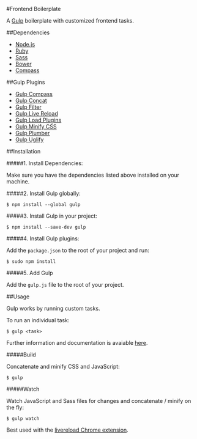 #Frontend Boilerplate

A [Gulp](http://gulpjs.com/) boilerplate with customized frontend tasks.

##Dependencies

- [Node.js](https://nodejs.org/)
- [Ruby](https://www.ruby-lang.org/en/)
- [Sass](http://sass-lang.com/)
- [Bower](http://bower.io/)
- [Compass](http://compass-style.org/)

##Gulp Plugins

- [Gulp Compass](https://www.npmjs.com/package/gulp-compass)
- [Gulp Concat](https://www.npmjs.com/package/gulp-concat)
- [Gulp Filter](https://www.npmjs.com/package/gulp-filter)
- [Gulp Live Reload](https://www.npmjs.com/package/gulp-livereload)
- [Gulp Load Plugins](https://www.npmjs.com/package/gulp-load-plugins)
- [Gulp Minify CSS](https://www.npmjs.com/package/gulp-minify-css)
- [Gulp Plumber](https://www.npmjs.com/package/gulp-plumber)
- [Gulp Uglify](https://www.npmjs.com/package/gulp-uglify)

##Installation

#####1. Install Dependencies:

Make sure you have the dependencies listed above installed on your machine.

#####2. Install Gulp globally:

```
$ npm install --global gulp
```

#####3. Install Gulp in your project:

```
$ npm install --save-dev gulp
```

#####4. Install Gulp plugins:

Add the `package.json` to the root of your project and run:

```
$ sudo npm install
```

#####5. Add Gulp 

Add the `gulp.js` file to the root of your project.

##Usage

Gulp works by running custom tasks.

To run an individual task:

```
$ gulp <task>
```

Further information and documentation is avaiable [here](https://github.com/gulpjs/gulp/blob/master/docs/README.md#articles).

#####Build

Concatenate and minify CSS and JavaScript:

```
$ gulp
```

#####Watch

Watch JavaScript and Sass files for changes and concatenate / minify on the fly:

```
$ gulp watch
```

Best used with the [livereload Chrome extension](https://chrome.google.com/webstore/detail/livereload/jnihajbhpnppcggbcgedagnkighmdlei).


